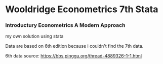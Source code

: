 # Wooldridge Econometrics 7th Stata
### Introductury Econometrics A Modern Approach

my own solution using stata

Data are based on 6th edition because i couldn't find the 7th data.

6th data source: https://bbs.pinggu.org/thread-4889326-1-1.html
